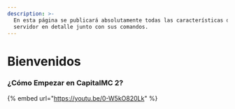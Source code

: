 ```yaml
---
description: >-
  En esta página se publicará absolutamente todas las características del
  servidor en detalle junto con sus comandos.
---
```


# Bienvenidos

### ¿Cómo Empezar en CapitalMC 2?

{% embed url="https://youtu.be/0-W5kO820Lk" %}
